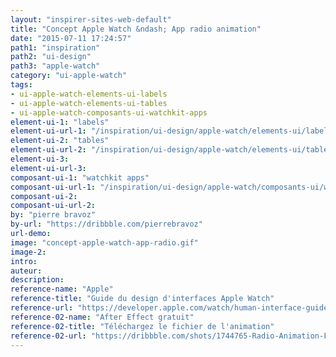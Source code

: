 ```yaml
---
layout: "inspirer-sites-web-default"
title: "Concept Apple Watch &ndash; App radio animation"
date: "2015-07-11 17:24:57"
path1: "inspiration"
path2: "ui-design"
path3: "apple-watch"
category: "ui-apple-watch"
tags:
- ui-apple-watch-elements-ui-labels
- ui-apple-watch-elements-ui-tables
- ui-apple-watch-composants-ui-watchkit-apps
element-ui-1: "labels"
element-ui-url-1: "/inspiration/ui-design/apple-watch/elements-ui/labels/"
element-ui-2: "tables"
element-ui-url-2: "/inspiration/ui-design/apple-watch/elements-ui/tables/"
element-ui-3:
element-ui-url-3:
composant-ui-1: "watchkit apps"
composant-ui-url-1: "/inspiration/ui-design/apple-watch/composants-ui/watchkit-apps/"
composant-ui-2:
composant-ui-url-2:
by: "pierre bravoz"
by-url: "https://dribbble.com/pierrebravoz"
url-demo:
image: "concept-apple-watch-app-radio.gif"
image-2:
intro:
auteur:
description:
reference-name: "Apple"
reference-title: "Guide du design d'interfaces Apple Watch"
reference-url: "https://developer.apple.com/watch/human-interface-guidelines/"
reference-02-name: "After Effect gratuit"
reference-02-title: "Téléchargez le fichier de l'animation"
reference-02-url: "https://dribbble.com/shots/1744765-Radio-Animation-Freebie/attachments/282534"
---
```

